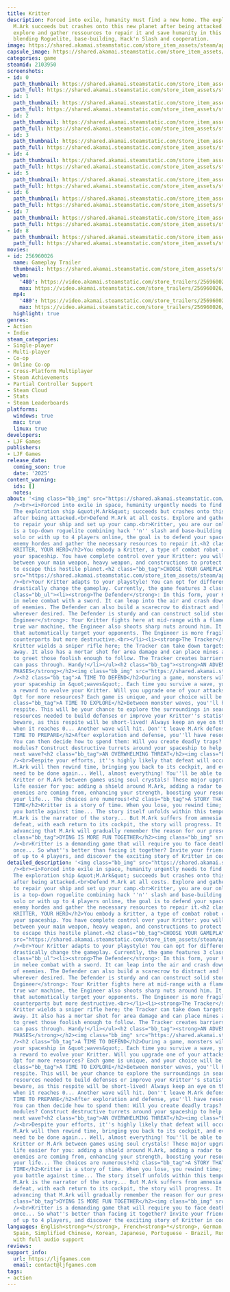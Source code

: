 ```yaml
---
title: Kritter
description: Forced into exile, humanity must find a new home. The exploration ship
  M.Ark succeeds but crashes onto this new planet after being attacked. Defend M.Ark,
  explore and gather ressources to repair it and save humanity in this action game
  blending Roguelite, base-building, Hack'n Slash and cooperation.
image: https://shared.akamai.steamstatic.com/store_item_assets/steam/apps/2103950/header.jpg?t=1729796377
capsule_image: https://shared.akamai.steamstatic.com/store_item_assets/steam/apps/2103950/capsule_231x87.jpg?t=1729796377
categories: game
steamid: 2103950
screenshots:
- id: 0
  path_thumbnail: https://shared.akamai.steamstatic.com/store_item_assets/steam/apps/2103950/ss_1e451664b36a1d21d4dbb53367c849c0599a916f.600x338.jpg?t=1729796377
  path_full: https://shared.akamai.steamstatic.com/store_item_assets/steam/apps/2103950/ss_1e451664b36a1d21d4dbb53367c849c0599a916f.1920x1080.jpg?t=1729796377
- id: 1
  path_thumbnail: https://shared.akamai.steamstatic.com/store_item_assets/steam/apps/2103950/ss_84ca9f81a75307e8b55d8fbe1a59284c038d6c97.600x338.jpg?t=1729796377
  path_full: https://shared.akamai.steamstatic.com/store_item_assets/steam/apps/2103950/ss_84ca9f81a75307e8b55d8fbe1a59284c038d6c97.1920x1080.jpg?t=1729796377
- id: 2
  path_thumbnail: https://shared.akamai.steamstatic.com/store_item_assets/steam/apps/2103950/ss_4c5584646530c91f2e30896b7c5084529565be35.600x338.jpg?t=1729796377
  path_full: https://shared.akamai.steamstatic.com/store_item_assets/steam/apps/2103950/ss_4c5584646530c91f2e30896b7c5084529565be35.1920x1080.jpg?t=1729796377
- id: 3
  path_thumbnail: https://shared.akamai.steamstatic.com/store_item_assets/steam/apps/2103950/ss_64d2a6ff732c0ffd651a7662cc8a78709f0d7965.600x338.jpg?t=1729796377
  path_full: https://shared.akamai.steamstatic.com/store_item_assets/steam/apps/2103950/ss_64d2a6ff732c0ffd651a7662cc8a78709f0d7965.1920x1080.jpg?t=1729796377
- id: 4
  path_thumbnail: https://shared.akamai.steamstatic.com/store_item_assets/steam/apps/2103950/ss_4de89834531bbb2da445ec7b4b6bde28d38a0233.600x338.jpg?t=1729796377
  path_full: https://shared.akamai.steamstatic.com/store_item_assets/steam/apps/2103950/ss_4de89834531bbb2da445ec7b4b6bde28d38a0233.1920x1080.jpg?t=1729796377
- id: 5
  path_thumbnail: https://shared.akamai.steamstatic.com/store_item_assets/steam/apps/2103950/ss_3f611cbfba0bc4676e54e3a63ef5fd3a532c1610.600x338.jpg?t=1729796377
  path_full: https://shared.akamai.steamstatic.com/store_item_assets/steam/apps/2103950/ss_3f611cbfba0bc4676e54e3a63ef5fd3a532c1610.1920x1080.jpg?t=1729796377
- id: 6
  path_thumbnail: https://shared.akamai.steamstatic.com/store_item_assets/steam/apps/2103950/ss_37a9c6afa4568efad059f80b37bbcd30d5f0dc31.600x338.jpg?t=1729796377
  path_full: https://shared.akamai.steamstatic.com/store_item_assets/steam/apps/2103950/ss_37a9c6afa4568efad059f80b37bbcd30d5f0dc31.1920x1080.jpg?t=1729796377
- id: 7
  path_thumbnail: https://shared.akamai.steamstatic.com/store_item_assets/steam/apps/2103950/ss_2e26448d132ca21fca2539375eee5cd477cd331f.600x338.jpg?t=1729796377
  path_full: https://shared.akamai.steamstatic.com/store_item_assets/steam/apps/2103950/ss_2e26448d132ca21fca2539375eee5cd477cd331f.1920x1080.jpg?t=1729796377
- id: 8
  path_thumbnail: https://shared.akamai.steamstatic.com/store_item_assets/steam/apps/2103950/ss_f352bb5e434375c848d8f47006804a4ae97dfd1c.600x338.jpg?t=1729796377
  path_full: https://shared.akamai.steamstatic.com/store_item_assets/steam/apps/2103950/ss_f352bb5e434375c848d8f47006804a4ae97dfd1c.1920x1080.jpg?t=1729796377
movies:
- id: 256960026
  name: Gameplay Trailer
  thumbnail: https://shared.akamai.steamstatic.com/store_item_assets/steam/apps/256960026/movie.293x165.jpg?t=1708938164
  webm:
    '480': https://video.akamai.steamstatic.com/store_trailers/256960026/movie480_vp9.webm?t=1708938164
    max: https://video.akamai.steamstatic.com/store_trailers/256960026/movie_max_vp9.webm?t=1708938164
  mp4:
    '480': https://video.akamai.steamstatic.com/store_trailers/256960026/movie480.mp4?t=1708938164
    max: https://video.akamai.steamstatic.com/store_trailers/256960026/movie_max.mp4?t=1708938164
  highlight: true
genres:
- Action
- Indie
steam_categories:
- Single-player
- Multi-player
- Co-op
- Online Co-op
- Cross-Platform Multiplayer
- Steam Achievements
- Partial Controller Support
- Steam Cloud
- Stats
- Steam Leaderboards
platforms:
  windows: true
  mac: true
  linux: true
developers:
- LJF Games
publishers:
- LJF Games
release_date:
  coming_soon: true
  date: '2025'
content_warning:
  ids: []
  notes:
about: '<img class="bb_img" src="https://shared.akamai.steamstatic.com/store_item_assets/steam/apps/2103950/extras/MainGif.gif?t=1729796377"
  /><br><i>Forced into exile in space, humanity urgently needs to find a new home.
  The exploration ship &quot;M.Ark&quot; succeeds but crashes onto this new planet
  after being attacked.<br>Defend M.Ark at all costs. Explore and gather ressources
  to repair your ship and set up your camp.<br>Kritter, you are our only hope. </i><br><br>Kritter
  is a top-down roguelite combining hack ''n'' slash and base-building elements. Playable
  solo or with up to 4 players online, the goal is to defend your spaceship against
  enemy hordes and gather the necessary resources to repair it.<h2 class="bb_tag">YOUR
  KRITTER, YOUR HERO</h2>You embody a Kritter, a type of combat robot created by M.Ark,
  your spaceship. You have complete control over your Kritter: you will need to juggle
  between your main weapon, heavy weapon, and constructions to protect M.Ark and attempt
  to escape this hostile planet.<h2 class="bb_tag">CHOOSE YOUR GAMEPLAY</h2><img class="bb_img"
  src="https://shared.akamai.steamstatic.com/store_item_assets/steam/apps/2103950/extras/Engineer-ezgif.com-optimize.gif?t=1729796377"
  /><br>Your Kritter adapts to your playstyle! You can opt for different classes that
  drastically change the gameplay. Currently, the game features 3 classes:<br><br><ul
  class="bb_ul"><li><strong>The Defender</strong>: In this form, your Kritter fights
  in melee combat with a sword. It can leap into the air and crash down on groups
  of enemies. The Defender can also build a scarecrow to distract and lure monsters
  wherever desired. The Defender is sturdy and can construct solid stone walls.<br></li><li><strong>The
  Engineer</strong>: Your Kritter fights here at mid-range with a flamethrower. A
  true war machine, the Engineer also shoots sharp nuts around him. It can place turrets
  that automatically target your opponents. The Engineer is more fragile than its
  counterparts but more destructive.<br></li><li><strong>The Tracker</strong>: Your
  Kritter wields a sniper rifle here; the Tracker can take down targets from kilometers
  away. It also has a mortar shot for area damage and can place mines along its path
  to greet those foolish enough to follow. The Tracker creates barriers that its shots
  can pass through. Handy!</li></ul><h2 class="bb_tag"><strong>AN ADVENTURE IN THREE
  PHASES</strong></h2><img class="bb_img" src="https://shared.akamai.steamstatic.com/store_item_assets/steam/apps/2103950/extras/Construction.gif?t=1729796377"
  /><h2 class="bb_tag">A TIME TO DEFEND</h2>During a game, monsters will surge towards
  your spaceship in &quot;waves&quot;. Each time you survive a wave, you''ll earn
  a reward to evolve your Kritter. Will you upgrade one of your attacks? Heal yourself?
  Opt for more resources? Each game is unique, and your choice will be crucial.<h2
  class="bb_tag">A TIME TO EXPLORE</h2>Between monster waves, you''ll have a brief
  respite. This will be your chance to explore the surroundings in search of valuable
  resources needed to build defenses or improve your Kritter''s statistics. However,
  beware, as this respite will be short-lived! Always keep an eye on the timer because
  when it reaches 0... Another wave will hit. Don''t leave M.Ark defenseless.<h2 class="bb_tag">A
  TIME TO PREPARE</h2>After exploration and defense, you''ll have resources at hand.
  You can then decide how to spend them: Will you create deadly traps? Build upgrade
  modules? Construct destructive turrets around your spaceship to help fend off the
  next wave?<h2 class="bb_tag">AN OVERWHELMING THREAT</h2><img class="bb_img" src="https://shared.akamai.steamstatic.com/store_item_assets/steam/apps/2103950/extras/Roguelike-steam.gif?t=1729796377"
  /><br>Despite your efforts, it''s highly likely that defeat will occur at some point.
  M.Ark will then rewind time, bringing you back to its cockpit, and everything will
  need to be done again... Well, almost everything! You''ll be able to upgrade your
  Kritter or M.Ark between games using soul crystals! These major upgrades will make
  life easier for you: adding a shield around M.Ark, adding a radar to know where
  enemies are coming from, enhancing your strength, boosting your resources, increasing
  your life... The choices are numerous!<h2 class="bb_tag">A STORY THAT UNFOLDS OVER
  TIME</h2>Kritter is a story of time. When you lose, you rewind time; when you play,
  you battle against time... The story itself unfolds within this temporal chaos.
  M.Ark is the narrator of the story... But M.Ark suffers from amnesia! With each
  defeat, with each return to its cockpit, the story will progress. It is through
  advancing that M.Ark will gradually remember the reason for our presence here.<h2
  class="bb_tag">DYING IS MORE FUN TOGETHER</h2><img class="bb_img" src="https://shared.akamai.steamstatic.com/store_item_assets/steam/apps/2103950/extras/Multij-steam.gif?t=1729796377"
  /><br>Kritter is a demanding game that will require you to face death more than
  once... So what''s better than facing it together? Invite your friends, form squads
  of up to 4 players, and discover the exciting story of Kritter in cooperative play!'
detailed_description: '<img class="bb_img" src="https://shared.akamai.steamstatic.com/store_item_assets/steam/apps/2103950/extras/MainGif.gif?t=1729796377"
  /><br><i>Forced into exile in space, humanity urgently needs to find a new home.
  The exploration ship &quot;M.Ark&quot; succeeds but crashes onto this new planet
  after being attacked.<br>Defend M.Ark at all costs. Explore and gather ressources
  to repair your ship and set up your camp.<br>Kritter, you are our only hope. </i><br><br>Kritter
  is a top-down roguelite combining hack ''n'' slash and base-building elements. Playable
  solo or with up to 4 players online, the goal is to defend your spaceship against
  enemy hordes and gather the necessary resources to repair it.<h2 class="bb_tag">YOUR
  KRITTER, YOUR HERO</h2>You embody a Kritter, a type of combat robot created by M.Ark,
  your spaceship. You have complete control over your Kritter: you will need to juggle
  between your main weapon, heavy weapon, and constructions to protect M.Ark and attempt
  to escape this hostile planet.<h2 class="bb_tag">CHOOSE YOUR GAMEPLAY</h2><img class="bb_img"
  src="https://shared.akamai.steamstatic.com/store_item_assets/steam/apps/2103950/extras/Engineer-ezgif.com-optimize.gif?t=1729796377"
  /><br>Your Kritter adapts to your playstyle! You can opt for different classes that
  drastically change the gameplay. Currently, the game features 3 classes:<br><br><ul
  class="bb_ul"><li><strong>The Defender</strong>: In this form, your Kritter fights
  in melee combat with a sword. It can leap into the air and crash down on groups
  of enemies. The Defender can also build a scarecrow to distract and lure monsters
  wherever desired. The Defender is sturdy and can construct solid stone walls.<br></li><li><strong>The
  Engineer</strong>: Your Kritter fights here at mid-range with a flamethrower. A
  true war machine, the Engineer also shoots sharp nuts around him. It can place turrets
  that automatically target your opponents. The Engineer is more fragile than its
  counterparts but more destructive.<br></li><li><strong>The Tracker</strong>: Your
  Kritter wields a sniper rifle here; the Tracker can take down targets from kilometers
  away. It also has a mortar shot for area damage and can place mines along its path
  to greet those foolish enough to follow. The Tracker creates barriers that its shots
  can pass through. Handy!</li></ul><h2 class="bb_tag"><strong>AN ADVENTURE IN THREE
  PHASES</strong></h2><img class="bb_img" src="https://shared.akamai.steamstatic.com/store_item_assets/steam/apps/2103950/extras/Construction.gif?t=1729796377"
  /><h2 class="bb_tag">A TIME TO DEFEND</h2>During a game, monsters will surge towards
  your spaceship in &quot;waves&quot;. Each time you survive a wave, you''ll earn
  a reward to evolve your Kritter. Will you upgrade one of your attacks? Heal yourself?
  Opt for more resources? Each game is unique, and your choice will be crucial.<h2
  class="bb_tag">A TIME TO EXPLORE</h2>Between monster waves, you''ll have a brief
  respite. This will be your chance to explore the surroundings in search of valuable
  resources needed to build defenses or improve your Kritter''s statistics. However,
  beware, as this respite will be short-lived! Always keep an eye on the timer because
  when it reaches 0... Another wave will hit. Don''t leave M.Ark defenseless.<h2 class="bb_tag">A
  TIME TO PREPARE</h2>After exploration and defense, you''ll have resources at hand.
  You can then decide how to spend them: Will you create deadly traps? Build upgrade
  modules? Construct destructive turrets around your spaceship to help fend off the
  next wave?<h2 class="bb_tag">AN OVERWHELMING THREAT</h2><img class="bb_img" src="https://shared.akamai.steamstatic.com/store_item_assets/steam/apps/2103950/extras/Roguelike-steam.gif?t=1729796377"
  /><br>Despite your efforts, it''s highly likely that defeat will occur at some point.
  M.Ark will then rewind time, bringing you back to its cockpit, and everything will
  need to be done again... Well, almost everything! You''ll be able to upgrade your
  Kritter or M.Ark between games using soul crystals! These major upgrades will make
  life easier for you: adding a shield around M.Ark, adding a radar to know where
  enemies are coming from, enhancing your strength, boosting your resources, increasing
  your life... The choices are numerous!<h2 class="bb_tag">A STORY THAT UNFOLDS OVER
  TIME</h2>Kritter is a story of time. When you lose, you rewind time; when you play,
  you battle against time... The story itself unfolds within this temporal chaos.
  M.Ark is the narrator of the story... But M.Ark suffers from amnesia! With each
  defeat, with each return to its cockpit, the story will progress. It is through
  advancing that M.Ark will gradually remember the reason for our presence here.<h2
  class="bb_tag">DYING IS MORE FUN TOGETHER</h2><img class="bb_img" src="https://shared.akamai.steamstatic.com/store_item_assets/steam/apps/2103950/extras/Multij-steam.gif?t=1729796377"
  /><br>Kritter is a demanding game that will require you to face death more than
  once... So what''s better than facing it together? Invite your friends, form squads
  of up to 4 players, and discover the exciting story of Kritter in cooperative play!'
languages: English<strong>*</strong>, French<strong>*</strong>, German, Spanish -
  Spain, Simplified Chinese, Korean, Japanese, Portuguese - Brazil, Russian<br><strong>*</strong>languages
  with full audio support
reviews:
support_info:
  url: https://ljfgames.com
  email: contact@ljfgames.com
tags:
- action
---
```

